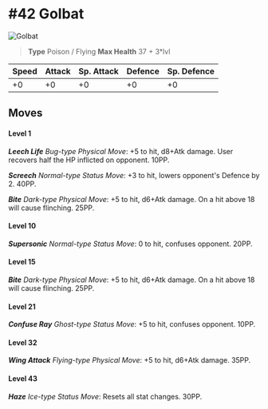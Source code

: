 # #42 Golbat


![Golbat](https://img.pokemondb.net/sprites/home/normal/1x/golbat.png)

> **Type** Poison / Flying
> **Max Health** 37 + 3\*lvl

| Speed | Attack | Sp. Attack | Defence | Sp. Defence |
| ----- | ------ | ---------- | ------- | ----------- |
| +0 | +0 | +0 | +0 | +0 |

## Moves
#### Level 1

***Leech Life** Bug-type Physical Move*: +5 to hit, d8+Atk damage. User recovers half the HP inflicted on opponent. 10PP.

***Screech** Normal-type Status Move*: +3 to hit, lowers opponent's Defence by 2. 40PP.

***Bite** Dark-type Physical Move*: +5 to hit, d6+Atk damage. On a hit above 18 will cause flinching. 25PP.
#### Level 10

***Supersonic** Normal-type Status Move*: 0 to hit, confuses opponent. 20PP.
#### Level 15

***Bite** Dark-type Physical Move*: +5 to hit, d6+Atk damage. On a hit above 18 will cause flinching. 25PP.
#### Level 21

***Confuse Ray** Ghost-type Status Move*: +5 to hit, confuses opponent. 10PP.
#### Level 32

***Wing Attack** Flying-type Physical Move*: +5 to hit, d6+Atk damage.  35PP.
#### Level 43

***Haze** Ice-type Status Move*: Resets all stat changes. 30PP.

